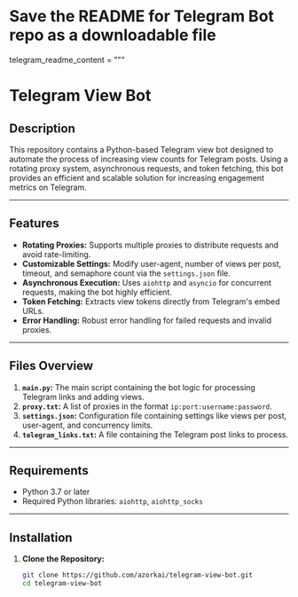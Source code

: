 # Save the README for Telegram Bot repo as a downloadable file

telegram_readme_content = """
# Telegram View Bot

## Description
This repository contains a Python-based Telegram view bot designed to automate the process of increasing view counts for Telegram posts. Using a rotating proxy system, asynchronous requests, and token fetching, this bot provides an efficient and scalable solution for increasing engagement metrics on Telegram.

---

## Features
- **Rotating Proxies:** Supports multiple proxies to distribute requests and avoid rate-limiting.
- **Customizable Settings:** Modify user-agent, number of views per post, timeout, and semaphore count via the `settings.json` file.
- **Asynchronous Execution:** Uses `aiohttp` and `asyncio` for concurrent requests, making the bot highly efficient.
- **Token Fetching:** Extracts view tokens directly from Telegram's embed URLs.
- **Error Handling:** Robust error handling for failed requests and invalid proxies.

---

## Files Overview
1. **`main.py`:** The main script containing the bot logic for processing Telegram links and adding views.
2. **`proxy.txt`:** A list of proxies in the format `ip:port:username:password`.
3. **`settings.json`:** Configuration file containing settings like views per post, user-agent, and concurrency limits.
4. **`telegram_links.txt`:** A file containing the Telegram post links to process.

---

## Requirements
- Python 3.7 or later
- Required Python libraries: `aiohttp`, `aiohttp_socks`

---

## Installation

1. **Clone the Repository:**
   ```bash
   git clone https://github.com/azorkai/telegram-view-bot.git
   cd telegram-view-bot
